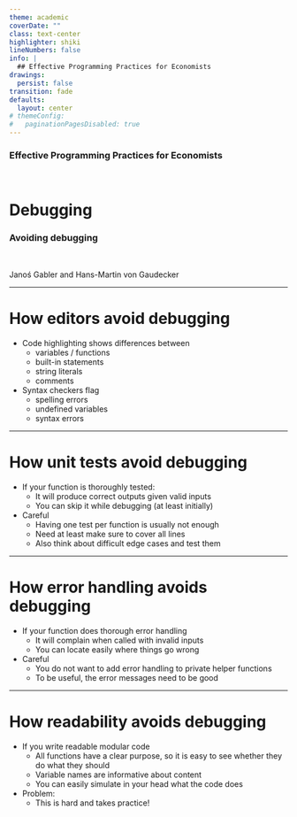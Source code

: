 ```yaml
---
theme: academic
coverDate: ""
class: text-center
highlighter: shiki
lineNumbers: false
info: |
  ## Effective Programming Practices for Economists
drawings:
  persist: false
transition: fade
defaults:
  layout: center
# themeConfig:
#   paginationPagesDisabled: true
---
```


### Effective Programming Practices for Economists

<br/>

# Debugging

### Avoiding debugging

<br/>


Janoś Gabler and Hans-Martin von Gaudecker

---

# How editors avoid debugging

- Code highlighting shows differences between
  - variables / functions
  - built-in statements
  - string literals
  - comments
- Syntax checkers flag
  - spelling errors
  - undefined variables
  - syntax errors


---

# How unit tests avoid debugging

- If your function is thoroughly tested:
  - It will produce correct outputs given valid inputs
  - You can skip it while debugging (at least initially)
- Careful
  - Having one test per function is usually not enough
  - Need at least make sure to cover all lines
  - Also think about difficult edge cases and test them


---

# How error handling avoids debugging

- If your function does thorough error handling
  - It will complain when called with invalid inputs
  - You can locate easily where things go wrong
- Careful
  - You do not want to add error handling to private helper functions
  - To be useful, the error messages need to be good

---

# How readability avoids debugging

- If you write readable modular code
  - All functions have a clear purpose, so it is easy to see whether they do what they
    should
  - Variable names are informative about content
  - You can easily simulate in your head what the code does
- Problem:
  - This is hard and takes practice!

